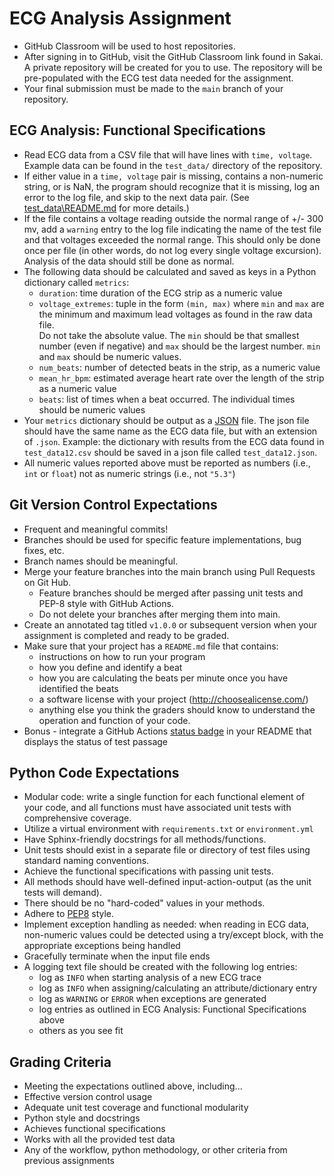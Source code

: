 # ECG Analysis Assignment

* GitHub Classroom will be used to host repositories.    
* After signing in to GitHub, visit the GitHub Classroom link found in Sakai.
  A private repository will be created for you to use.  The repository will be 
  pre-populated with the ECG test data needed for the assignment.  
* Your final submission must be made to the `main` branch of your repository.

## ECG Analysis: Functional Specifications
  + Read ECG data from a CSV file that will have lines with `time, voltage`. 
  Example data can be found in the `test_data/` directory of the repository.
  + If either value in a `time, voltage` pair is missing, contains a 
  non-numeric string, or is NaN, the program should
  recognize that it is missing, log an error to the log file, and skip to the 
  next data pair. (See [test_data\README.md](test_data/README.md) for more 
  details.)
  + If the file contains a voltage reading outside the normal range of +/-
  300 mv, add a `warning` entry to the log file indicating the name of the
  test file and that voltages exceeded the normal range.  This should only
  be done once per file (in other words, do not log every single voltage 
  excursion).  Analysis of the data should still be done as normal.
  + The following data should be calculated and saved as keys in a Python 
  dictionary called `metrics`:
    - `duration`: time duration of the ECG strip as a numeric value
    - `voltage_extremes`: tuple in the form `(min, max)` where `min` and `max`
      are the minimum and maximum lead voltages as found in the raw data file.  
      Do not take the absolute value.  The `min` should be that smallest number
      (even if negative) and `max` should be the largest number.  `min`
      and `max` should be numeric values.  
    - `num_beats`: number of detected beats in the strip, as a numeric value
    - `mean_hr_bpm`: estimated average heart rate over the length of the strip
      as a numeric value
    - `beats`: list of times when a beat occurred.  The individual times 
      should be numeric values
  + Your `metrics` dictionary should be output as a [JSON](https://json.org/) 
  file.  The json file should have the same name as the ECG data file, but
   with an extension of `.json`.  Example:  the dictionary 
  with results from the ECG data found in `test_data12.csv` should be saved in
  a json file called `test_data12.json`.
  + All numeric values reported above must be reported as numbers (i.e., `int`
  or `float`) not as numeric strings (i.e., not `"5.3"`)   

## Git Version Control Expectations
* Frequent and meaningful commits!
* Branches should be used for specific feature implementations, bug fixes, etc.
* Branch names should be meaningful.
* Merge your feature branches into the main branch using Pull Requests
  on Git Hub.
  - Feature branches should be merged after passing unit tests and PEP-8 style
    with GitHub Actions.
  - Do not delete your branches after merging them into main.
* Create an annotated tag titled `v1.0.0` or subsequent version when your
    assignment is completed and ready to be graded.
* Make sure that your project has a `README.md` file that contains:
  - instructions on how to run your program
  - how you define and identify a beat
  - how you are calculating the beats per minute once you have identified
        the beats
  - a software license with your project (<http://choosealicense.com/>)  
  - anything else you think the graders should know to understand the operation
      and function of your code.
* Bonus - integrate a GitHub Actions [status badge](https://docs.github.com/en/free-pro-team@latest/actions/managing-workflow-runs/adding-a-workflow-status-badge) 
        in your README that displays the status of test passage
  

## Python Code Expectations
* Modular code:  write a single function for each functional element of your 
    code, and all functions must have associated unit tests with comprehensive 
    coverage.
* Utilize a virtual environment with `requirements.txt` or `environment.yml`
* Have Sphinx-friendly docstrings for all methods/functions.  
* Unit tests should exist in a separate file or directory of test files using
    standard naming conventions. 
* Achieve the functional specifications with passing unit tests.  
* All methods should have well-defined input-action-output (as the unit tests 
    will demand).
* There should be no "hard-coded" values in your methods.
* Adhere to [PEP8](https://www.python.org/dev/peps/pep-0008/) style. 
* Implement exception handling as needed: when reading in ECG data, non-numeric
    values could be detected using a try/except block, with the appropriate
    exceptions being handled
* Gracefully terminate when the input file ends
* A logging text file should be created with the following log entries:  
   - log as `INFO` when starting analysis of a new ECG trace
   - log as `INFO` when assigning/calculating an attribute/dictionary entry
   - log as `WARNING` or `ERROR` when exceptions are generated
   - log entries as outlined in ECG Analysis: Functional Specifications above
   - others as you see fit

## Grading Criteria
* Meeting the expectations outlined above, including...
* Effective version control usage
* Adequate unit test coverage and functional modularity
* Python style and docstrings
* Achieves functional specifications
* Works with all the provided test data
* Any of the workflow, python methodology, or other criteria from previous 
  assignments
